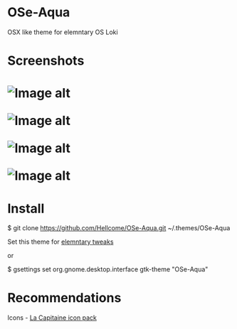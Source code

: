 <h1>OSe-Aqua</h1>

OSX like theme for elemntary OS Loki

<h1>Screenshots<h1> 

![Image alt](https://netpics.org/images/2018/03/04/WrwtN.png)

![Image alt](https://netpics.org/images/2018/03/04/WrKnO.png)

![Image alt](https://netpics.org/images/2018/03/04/WrbbY.png)

![Image alt](https://netpics.org/images/2018/03/04/Wr2pw.png)

<h1>Install</h1>

$  git clone https://github.com/Hellcome/OSe-Aqua.git ~/.themes/OSe-Aqua

Set this theme for <a href="https://github.com/elementary-tweaks/elementary-tweaks">elemntary tweaks</a>

or 

$ gsettings set org.gnome.desktop.interface gtk-theme "OSe-Aqua"

<h1>Recommendations</h1>

Icons - <a href="https://github.com/keeferrourke/la-capitaine-icon-theme">La Capitaine icon pack</a>
